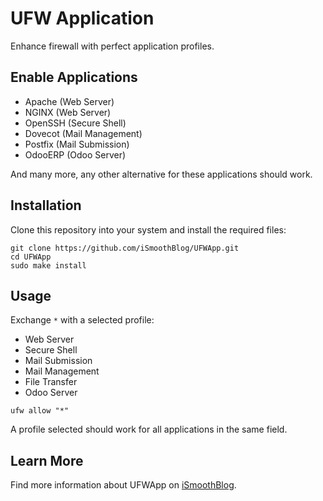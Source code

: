 # UFW Application
Enhance firewall with perfect application profiles.

## Enable Applications
* Apache (Web Server)
* NGINX (Web Server)
* OpenSSH (Secure Shell)
* Dovecot (Mail Management)
* Postfix (Mail Submission)
* OdooERP (Odoo Server)

And many more, any other alternative for these applications should work.

## Installation
Clone this repository into your system and install the required files:

```
git clone https://github.com/iSmoothBlog/UFWApp.git
cd UFWApp
sudo make install
```

## Usage
Exchange `*` with a selected profile:

* Web Server
* Secure Shell
* Mail Submission
* Mail Management
* File Transfer
* Odoo Server

```
ufw allow "*"
```

A profile selected should work for all applications in the same field.

## Learn More
Find more information about UFWApp on [iSmoothBlog](http://www.ismoothblog.com).
